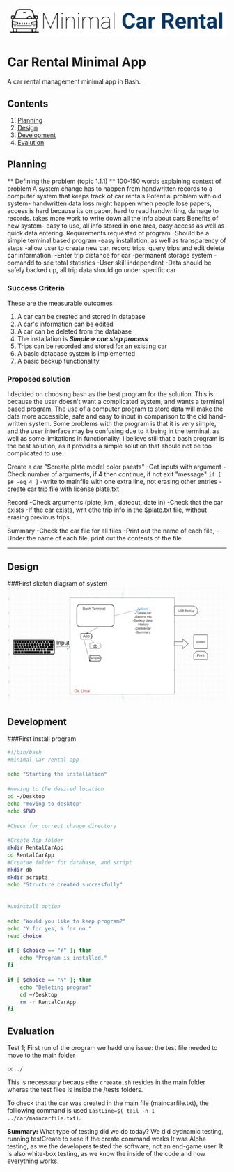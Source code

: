 ![CarRental](logo.png)

Car Rental Minimal App
===========================

A car rental management minimal app in Bash.

Contents
-----
  1. [Planning](#planning)
  1. [Design](#design)
  1. [Development](#development)
  1. [Evalution](#evaluation)

Planning
----------
** Defining the problem (topic 1.1.1) **
100-150 words explaining context of problem
A system change has to happen from handwritten records to a computer system that keeps track of car rentals
Potential problem with old system- handwritten
data loss might happen when people lose papers, access is hard because its on paper, hard to read handwriting, damage to records. takes more work to write down all the info about cars
Benefits of new system- easy to use, all info stored in one area, easy access as well as quick data entering.
Requirements requested of program
-Should be a simple terminal based program
-easy installation, as well as transparency of steps
-allow user to create new car, record trips, query trips and edit delete car information.
-Enter trip distance for car
-permanent storage system
-comandd to see total statistics
-User skill independant
-Data should be safely backed up, all trip data should go under specific car

### Success Criteria
These are the measurable outcomes
1. A car can be created and stored in database
2. A car's information can be edited
3. A car can be deleted from the database
4. The installation is ***Simple=> one step process***
5. Trips can be recorded and stored for an existing car
6. A basic database system is implemented
7. A basic backup functionality


### Proposed solution
I decided on choosing bash as the best program for the solution. This is because the user doesn't want a complicated system, and wants a terminal based program. The use of a computer program to store data will make the data more accessible, safe and easy to input in comparison to the old hand-written system. Some problems with the program is that it is very simple, and the user interface may be confusing due to it being in the terminal, as well as some limitations in functionality. I believe still that a bash program is the best solution, as it provides a simple solution that should not be too complicated to use.

Create a car
"$create plate model color pseats"
-Get inputs with argument
-Check number of arguments, if 4 then continue, if not exit "message"
`if [ $# -eq 4 ]`
-write to mainfile with one extra line, not erasing other entries
-create car trip file with license plate.txt

Record
-Check arguments (plate, km , dateout, date in)
-Check that the car exists
-If the car exists, writ ethe trip info in the $plate.txt file, without erasing previous trips.

Summary
-Check the car file for all files
-Print out the name of each file, 
-Under the name of each file, print out the contents of the file

-------------


Design
---------
###First sketch diagram of system
![FirstDiagram](Diagram.png)


Development
--------
###First install program
```sh
#!/bin/bash
#minimal Car rental app

echo "Starting the installation"

#moving to the desired location
cd ~/Desktop
echo "moving to desktop"
echo $PWD

#Check for correct change directory

#Create App folder
mkdir RentalCarApp
cd RentalCarApp
#Creatae folder for database, and script
mkdir db
mkdir scripts
echo "Structure created successfully"


#uninstall option

echo "Would you like to keep program?"
echo "Y for yes, N for no."
read choice

if [ $choice == "Y" ]; then
	echo "Program is installed."
fi

if [ $choice == "N" ]; then
	echo "Deleting program"
	cd ~/Desktop
	rm -r RentalCarApp
fi
```

Evaluation
-----------

Test 1;
First run of the program we hadd one issue: the test file needed to move to the main folder
``` .sh
cd../
```
This is necessaary becaus ethe `creeate.sh` resides in the main folder wheras the test filee is inside the /tests folders.

To check that the car was created in the main file (maincarfile.txt), the folllowing command is used `LastLine=$( tail -n 1 ../car/maincarfile.txt)`.

**Summary:**
What type of testing did we do today?
We did dydnamic testing, running testCreate to sese if the create command works
It was Alpha testing, as we the developers tested the software, not an end-game user.
It is also white-box testing, as we know the inside of the code and how everything works.

